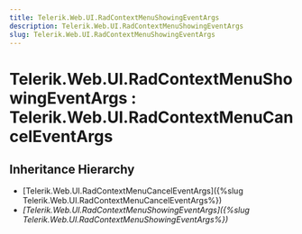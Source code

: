 ```yaml
---
title: Telerik.Web.UI.RadContextMenuShowingEventArgs
description: Telerik.Web.UI.RadContextMenuShowingEventArgs
slug: Telerik.Web.UI.RadContextMenuShowingEventArgs
---
```


# Telerik.Web.UI.RadContextMenuShowingEventArgs : Telerik.Web.UI.RadContextMenuCancelEventArgs

## Inheritance Hierarchy

* [Telerik.Web.UI.RadContextMenuCancelEventArgs]({%slug Telerik.Web.UI.RadContextMenuCancelEventArgs%})
* *[Telerik.Web.UI.RadContextMenuShowingEventArgs]({%slug Telerik.Web.UI.RadContextMenuShowingEventArgs%})*


